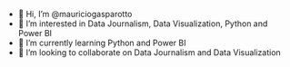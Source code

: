 - 👋 Hi, I’m @mauriciogasparotto
- 👀 I’m interested in Data Journalism, Data Visualization, Python and Power BI
- 🌱 I’m currently learning Python and Power BI
- 💞️ I’m looking to collaborate on Data Journalism and Data Visualization

<!---
mauriciogasparotto/mauriciogasparotto is a ✨ special ✨ repository because its `README.md` (this file) appears on your GitHub profile.
You can click the Preview link to take a look at your changes.
--->
